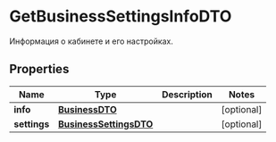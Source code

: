 

# GetBusinessSettingsInfoDTO

Информация о кабинете и его настройках.

## Properties

Name | Type | Description | Notes
------------ | ------------- | ------------- | -------------
**info** | [**BusinessDTO**](BusinessDTO.md) |  |  [optional]
**settings** | [**BusinessSettingsDTO**](BusinessSettingsDTO.md) |  |  [optional]



